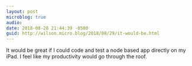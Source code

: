 ```yaml
---
layout: post
microblog: true
audio: 
date: 2018-08-28 21:44:39 -0500
guid: http://wilson.micro.blog/2018/08/29/it-would-be.html
---
```

It would be great if I could code and test a node based app directly on my iPad. I feel like my productivity would go through the roof.
